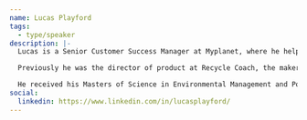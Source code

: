 ```yaml
---
name: Lucas Playford
tags:
  - type/speaker
description: |-
  Lucas is a Senior Customer Success Manager at Myplanet, where he helps global brands leverage the power of analytics to optimize web, mobile, and voice experiences.

  Previously he was the director of product at Recycle Coach, the makers of a suite of intuitive digital tools and print solutions, that help make waste management and recycling education accessible to everyone.

  He received his Masters of Science in Environmental Management and Policy from the International Institute for Industrial Environmental Economics (IIIEE) at Lund University, Sweden
social:
  linkedin: https://www.linkedin.com/in/lucasplayford/
---
```

